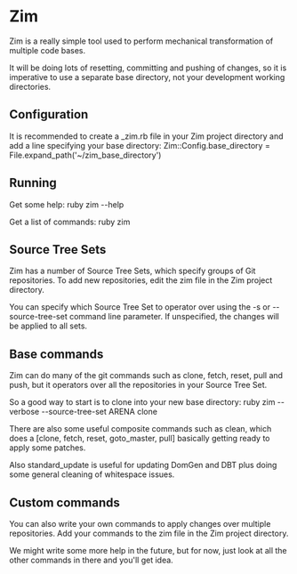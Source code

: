 # Zim

Zim is a really simple tool used to perform mechanical transformation of multiple code bases.

It will be doing lots of resetting, committing and pushing of changes, so it is imperative to use a separate base
directory, not your development working directories.

## Configuration

It is recommended to create a _zim.rb file in your Zim project directory and add a line specifying your base directory:
Zim::Config.base_directory = File.expand_path('~/zim_base_directory')

## Running

Get some help:
ruby zim --help

Get a list of commands:
ruby zim

## Source Tree Sets

Zim has a number of Source Tree Sets, which specify groups of Git repositories. To add new repositories, edit the
zim file in the Zim project directory.

You can specify which Source Tree Set to operator over using the -s or --source-tree-set command line parameter. If
unspecified, the changes will be applied to all sets.

## Base commands

Zim can do many of the git commands such as clone, fetch, reset, pull and push, but it operators over all the repositories
in your Source Tree Set.

So a good way to start is to clone into your new base directory:
ruby zim --verbose --source-tree-set ARENA clone

There are also some useful composite commands such as clean, which does a [clone, fetch, reset, goto_master, pull]
basically getting ready to apply some patches.

Also standard_update is useful for updating DomGen and DBT plus doing some general cleaning of whitespace issues.

## Custom commands

You can also write your own commands to apply changes over multiple repositories. Add your commands to the zim file
in the Zim project directory.

We might write some more help in the future, but for now, just look at all the other commands in there and you'll get
idea.